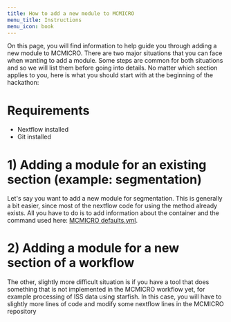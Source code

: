 ```yaml
---
title: How to add a new module to MCMICRO
menu_title: Instructions
menu_icon: book
---
```


On this page, you will find information to help guide you through adding a new module to MCMICRO. There are two major situations that you can face when wanting to add a module. Some steps are common for both situations and so we will list them before going into details. No matter which section applies to you, here is what you should start with at the beginning of the hackathon:

# Requirements

- Nextflow installed
- Git installed

# 1) Adding a module for an existing section (example: segmentation)
Let's say you want to add a new module for segmentation. This is generally a bit easier, since most of the nextflow code for using the method already exists. All you have to do is to add information about the container and the command used here: [MCMICRO defaults.yml](https://github.com/labsyspharm/mcmicro/blob/5e56a0af5bde81cf3884a26ae1bdaf8745f9fb70/config/defaults.yml#L33-L70).




# 2) Adding a module for a new section of a workflow
The other, slightly more difficult situation is if you have a tool that does something that is not implemented in the MCMICRO workflow yet, for example processing of ISS data using starfish. In this case, you will have to slightly more lines of code and modify some nextflow lines in the MCMICRO repository